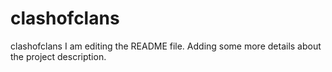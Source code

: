 # clashofclans
clashofclans
I am editing the README file. Adding some more details about the project description.
